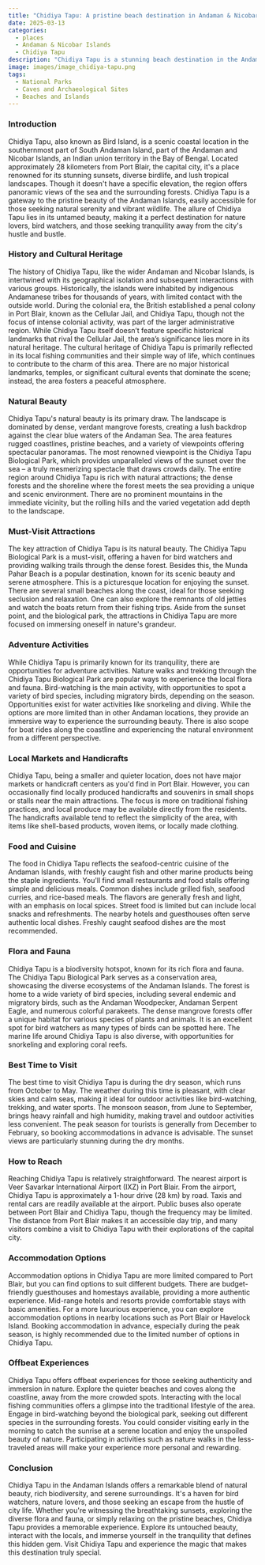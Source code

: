 ```yaml
---
title: "Chidiya Tapu: A pristine beach destination in Andaman & Nicobar Islands"
date: 2025-03-13
categories:
  - places
  - Andaman & Nicobar Islands
  - Chidiya Tapu
description: "Chidiya Tapu is a stunning beach destination in the Andaman & Nicobar Islands, known for its pristine white sand and crystal-clear waters. It is part of the Andaman Islands' rich biodiversity and is home to diverse marine life, making it a paradise for water sports enthusiasts and nature lovers."
image: images/image_chidiya-tapu.png
tags: 
  - National Parks
  - Caves and Archaeological Sites
  - Beaches and Islands
---
```



### **Introduction**

Chidiya Tapu, also known as Bird Island, is a scenic coastal location in the southernmost part of South Andaman Island, part of the Andaman and Nicobar Islands, an Indian union territory in the Bay of Bengal. Located approximately 28 kilometers from Port Blair, the capital city, it's a place renowned for its stunning sunsets, diverse birdlife, and lush tropical landscapes. Though it doesn't have a specific elevation, the region offers panoramic views of the sea and the surrounding forests. Chidiya Tapu is a gateway to the pristine beauty of the Andaman Islands, easily accessible for those seeking natural serenity and vibrant wildlife. The allure of Chidiya Tapu lies in its untamed beauty, making it a perfect destination for nature lovers, bird watchers, and those seeking tranquility away from the city's hustle and bustle.

### **History and Cultural Heritage**

The history of Chidiya Tapu, like the wider Andaman and Nicobar Islands, is intertwined with its geographical isolation and subsequent interactions with various groups. Historically, the islands were inhabited by indigenous Andamanese tribes for thousands of years, with limited contact with the outside world. During the colonial era, the British established a penal colony in Port Blair, known as the Cellular Jail, and Chidiya Tapu, though not the focus of intense colonial activity, was part of the larger administrative region. While Chidiya Tapu itself doesn’t feature specific historical landmarks that rival the Cellular Jail, the area’s significance lies more in its natural heritage. The cultural heritage of Chidiya Tapu is primarily reflected in its local fishing communities and their simple way of life, which continues to contribute to the charm of this area. There are no major historical landmarks, temples, or significant cultural events that dominate the scene; instead, the area fosters a peaceful atmosphere.

### **Natural Beauty**

Chidiya Tapu's natural beauty is its primary draw. The landscape is dominated by dense, verdant mangrove forests, creating a lush backdrop against the clear blue waters of the Andaman Sea. The area features rugged coastlines, pristine beaches, and a variety of viewpoints offering spectacular panoramas. The most renowned viewpoint is the Chidiya Tapu Biological Park, which provides unparalleled views of the sunset over the sea – a truly mesmerizing spectacle that draws crowds daily.  The entire region around Chidiya Tapu is rich with natural attractions; the dense forests and the shoreline where the forest meets the sea providing a unique and scenic environment. There are no prominent mountains in the immediate vicinity, but the rolling hills and the varied vegetation add depth to the landscape. <placeholder image tag>

### **Must-Visit Attractions**

The key attraction of Chidiya Tapu is its natural beauty. The Chidiya Tapu Biological Park is a must-visit, offering a haven for bird watchers and providing walking trails through the dense forest. Besides this, the Munda Pahar Beach is a popular destination, known for its scenic beauty and serene atmosphere.  This is a picturesque location for enjoying the sunset. There are several small beaches along the coast, ideal for those seeking seclusion and relaxation. One can also explore the remnants of old jetties and watch the boats return from their fishing trips. Aside from the sunset point, and the biological park, the attractions in Chidiya Tapu are more focused on immersing oneself in nature's grandeur. <placeholder image tag>

### **Adventure Activities**

While Chidiya Tapu is primarily known for its tranquility, there are opportunities for adventure activities. Nature walks and trekking through the Chidiya Tapu Biological Park are popular ways to experience the local flora and fauna. Bird-watching is the main activity, with opportunities to spot a variety of bird species, including migratory birds, depending on the season. Opportunities exist for water activities like snorkeling and diving. While the options are more limited than in other Andaman locations, they provide an immersive way to experience the surrounding beauty. There is also scope for boat rides along the coastline and experiencing the natural environment from a different perspective.

### **Local Markets and Handicrafts**

Chidiya Tapu, being a smaller and quieter location, does not have major markets or handicraft centers as you'd find in Port Blair. However, you can occasionally find locally produced handicrafts and souvenirs in small shops or stalls near the main attractions. The focus is more on traditional fishing practices, and local produce may be available directly from the residents. The handicrafts available tend to reflect the simplicity of the area, with items like shell-based products, woven items, or locally made clothing. <placeholder image tag>

### **Food and Cuisine**

The food in Chidiya Tapu reflects the seafood-centric cuisine of the Andaman Islands, with freshly caught fish and other marine products being the staple ingredients. You'll find small restaurants and food stalls offering simple and delicious meals. Common dishes include grilled fish, seafood curries, and rice-based meals. The flavors are generally fresh and light, with an emphasis on local spices. Street food is limited but can include local snacks and refreshments. The nearby hotels and guesthouses often serve authentic local dishes. Freshly caught seafood dishes are the most recommended. <placeholder image tag>

### **Flora and Fauna**

Chidiya Tapu is a biodiversity hotspot, known for its rich flora and fauna. The Chidiya Tapu Biological Park serves as a conservation area, showcasing the diverse ecosystems of the Andaman Islands. The forest is home to a wide variety of bird species, including several endemic and migratory birds, such as the Andaman Woodpecker, Andaman Serpent Eagle, and numerous colorful parakeets.  The dense mangrove forests offer a unique habitat for various species of plants and animals. It is an excellent spot for bird watchers as many types of birds can be spotted here. The marine life around Chidiya Tapu is also diverse, with opportunities for snorkeling and exploring coral reefs. <placeholder image tag>

### **Best Time to Visit**

The best time to visit Chidiya Tapu is during the dry season, which runs from October to May. The weather during this time is pleasant, with clear skies and calm seas, making it ideal for outdoor activities like bird-watching, trekking, and water sports. The monsoon season, from June to September, brings heavy rainfall and high humidity, making travel and outdoor activities less convenient. The peak season for tourists is generally from December to February, so booking accommodations in advance is advisable. The sunset views are particularly stunning during the dry months.

### **How to Reach**

Reaching Chidiya Tapu is relatively straightforward. The nearest airport is Veer Savarkar International Airport (IXZ) in Port Blair. From the airport, Chidiya Tapu is approximately a 1-hour drive (28 km) by road. Taxis and rental cars are readily available at the airport. Public buses also operate between Port Blair and Chidiya Tapu, though the frequency may be limited. The distance from Port Blair makes it an accessible day trip, and many visitors combine a visit to Chidiya Tapu with their explorations of the capital city.

### **Accommodation Options**

Accommodation options in Chidiya Tapu are more limited compared to Port Blair, but you can find options to suit different budgets. There are budget-friendly guesthouses and homestays available, providing a more authentic experience. Mid-range hotels and resorts provide comfortable stays with basic amenities. For a more luxurious experience, you can explore accommodation options in nearby locations such as Port Blair or Havelock Island. Booking accommodation in advance, especially during the peak season, is highly recommended due to the limited number of options in Chidiya Tapu.

### **Offbeat Experiences**

Chidiya Tapu offers offbeat experiences for those seeking authenticity and immersion in nature. Explore the quieter beaches and coves along the coastline, away from the more crowded spots.  Interacting with the local fishing communities offers a glimpse into the traditional lifestyle of the area. Engage in bird-watching beyond the biological park, seeking out different species in the surrounding forests. You could consider visiting early in the morning to catch the sunrise at a serene location and enjoy the unspoiled beauty of nature. Participating in activities such as nature walks in the less-traveled areas will make your experience more personal and rewarding.

### **Conclusion**

Chidiya Tapu in the Andaman Islands offers a remarkable blend of natural beauty, rich biodiversity, and serene surroundings. It's a haven for bird watchers, nature lovers, and those seeking an escape from the hustle of city life.  Whether you're witnessing the breathtaking sunsets, exploring the diverse flora and fauna, or simply relaxing on the pristine beaches, Chidiya Tapu provides a memorable experience.  Explore its untouched beauty, interact with the locals, and immerse yourself in the tranquility that defines this hidden gem. Visit Chidiya Tapu and experience the magic that makes this destination truly special.


